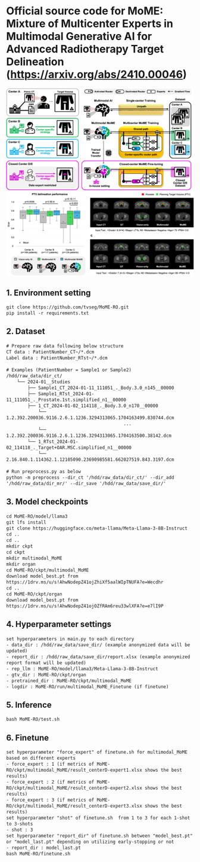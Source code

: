 # Official source code for MoME: Mixture of Multicenter Experts in Multimodal Generative AI for Advanced Radiotherapy Target Delineation (https://arxiv.org/abs/2410.00046)
![alt text](https://github.com/tvseg/MoME-RO/blob/main/Picture1.png) 
![alt text](https://github.com/tvseg/MoME-RO/blob/main/Picture2.png) 

## 1. Environment setting
```
git clone https://github.com/tvseg/MoME-RO.git
pip install -r requirements.txt
```

## 2. Dataset
```
# Prepare raw data following below structure
CT data : PatientNumber_CT~/*.dcm
Label data : PatientNumber_RTst~/*.dcm

# Examples (PatientNumber = Sample1 or Sample2)
/hdd/raw_data/dir_ct/
    └── 2024-01__Studies
        ├── Sample1_CT_2024-01-11_111051_._Body.3.0_n145__00000
        ├── Sample1_RTst_2024-01-11_111051_._Prostate.1st.simplified_n1__00000
        ├── 1_CT_2024-01-02_114118_._Body.3.0_n170__00000
            └── 1.2.392.200036.9116.2.6.1.1236.3294313065.1704163499.830744.dcm
                                            ...
            └── 1.2.392.200036.9116.2.6.1.1236.3294313065.1704163500.38142.dcm
        └── 1_RTst_2024-01-02_114118_._Target+OAR.MSC.simplified_n1__00000
            └── 2.16.840.1.114362.1.12105090.23690985581.662027519.843.3197.dcm

# Run preprocess.py as below
python -m preprocess --dir_ct '/hdd/raw_data/dir_ct/' --dir_add '/hdd/raw_data/dir_mr/' --dir_save '/hdd/raw_data/save_dir/'
```

## 3. Model checkpoints
```
cd MoME-RO/model/llama3
git lfs install
git clone https://huggingface.co/meta-llama/Meta-Llama-3-8B-Instruct
cd ..
cd ..
mkdir ckpt
cd ckpt
mkdir multimodal_MoME
mkdir organ
cd MoME-RO/ckpt/multimodal_MoME
download model_best.pt from https://1drv.ms/u/s!AhwNodepZ41ojZhiXf5aalWIpTNUFA?e=Wecdhr
cd ..
cd MoME-RO/ckpt/organ
download model_best.pt from https://1drv.ms/u/s!AhwNodepZ41ojOZfRAm6reu33wlXFA?e=e7lI9P
```

## 4. Hyperparameter settings
```
set hyperparameters in main.py to each directory
- data_dir : /hdd/raw_data/save_dir/ (example anonymized data will be updated)
- report_dir : /hdd/raw_data/save_dir/report.xlsx (example anonymized report format will be updated)
- rep_llm : MoME-RO/model/llama3/Meta-Llama-3-8B-Instruct
- gtv_dir : MoME-RO/ckpt/organ
- pretrained_dir : MoME-RO/ckpt/multimodal_MoME
- logdir : MoME-RO/run/multimodal_MoME_Finetune (if finetune)
```

## 5. Inference
```
bash MoME-RO/test.sh
```

## 6. Finetune
```
set hyperparameter "force_expert" of finetune.sh for multimodal_MoME based on different experts
- force_expert : 1 (if metrics of MoME-RO/ckpt/multimodal_MoME/result_centerD-expert1.xlsx shows the best results)
- force_expert : 2 (if metrics of MoME-RO/ckpt/multimodal_MoME/result_centerD-expert2.xlsx shows the best results)
- force_expert : 3 (if metrics of MoME-RO/ckpt/multimodal_MoME/result_centerD-expert3.xlsx shows the best results)
set hyperparameter "shot" of finetune.sh  from 1 to 3 for each 1-shot to 3-shots
- shot : 3
set hyperparameter "report_dir" of finetune.sh between "model_best.pt" or "model_last.pt" depending on utilizing early-stopping or not
- report_dir : model_last.pt
bash MoME-RO/finetune.sh
```
